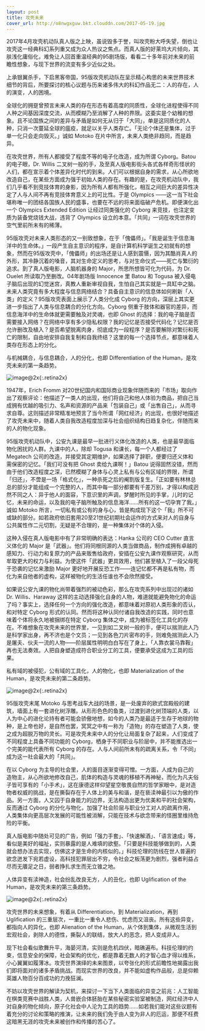 ```yaml
---
layout: post
title: 攻壳未来
cover_url: http://o8nwgxguw.bkt.clouddn.com/2017-05-19.jpg
---
```


2017年4月攻壳机动队真人版之上映，虽说毁多于誉，叫攻壳粉大呼失望，倒也让攻壳这一经典科幻系列重又成为众人热议之焦点。而真人版的好莱坞大片倾向，其肤浅化庸俗化，难免让人回首重温经典的95剧场版，看看二十多年前对未来的前瞻性想象，与现下世界的流变有多少近似之处。

上承银翼杀手，下启黑客帝国，95版攻壳机动队在呈示精心构思的未来世界技术细节的背后，所要探讨的核心议题与历来诸多伟大的科幻作品无二：人的存在，人的演变，人的困境。

全球化的拥趸曾预言未来人类的存在形态有着高度的同质性，全球化进程使得不同人种之间基因深度交流，从而模糊乃至消解了人种的界限。这委实是个幼稚的想象。且不论国族之间的差异与矛盾是如何无从归于「大同」，单是这同质化的人种，只消一次蔓延全球的瘟疫，就足以关乎人类存亡。「无论个体还是集体，过于单一化只会走向毁灭。」诚如 Motoko 在片中所言，未来人类绝非趋同，而是趋异。

在攻壳世界，所有人都接受了程度不等的电子化改造，成为所谓 Cyborg。Batou 的电子眼，Dr. Willis 二叉树一般的手，及至真人版电影街头各式各样奇形怪状的人们，都在宣示着个体差异化时代的到来。人们可以根据自身的需求，从心所欲地改造自己，在某些方面成为强于初始人类的存在。有趣的是，在攻壳机动队中，我们几乎看不到竞技体育的身影，因为所有人都有所强化，相互之间巨大的差异性决定了人与人间不再有竞技体育意义上的可比性。于是 Olympics ——这一当下社会堪称唯一的团结各国族人民的盛事，也要在不远的将来面临破产危机。即便演化出一个 Olympics Extended Edition 让经过同类强化的 Cyborg 来竞技，也注定变质为装备党烧钱大战，违背了 Olympics 设立的本意。「共同」一词在攻壳世界的空气里前所未有的稀薄。

95版攻壳对未来人类形态的又一别致想象，在于「傀儡师」。「我是诞生于信息海洋中的生命体。」一段产生自主意识的程序，是自计算机科学诞生之初就有的想象，然而在95版攻壳中，「傀儡师」的出场还是让人感到震慑，因为其酷肖真人的外形，其冷静沉着的嗓音，其对生命定义的思考，与对生命仪式——死亡与繁衍的追求。到了真人版电影，人脑机器身的 Major，所思所想皆可化为代码，为 Dr. Ouelet 所读取乃至删改。04年剧场版 Innocence 里 Batou 和 Togusa 被入侵电子脑后出现的幻觉迷宫，真教人重新审视自我，生怕自己其实就是一具缸中之脑。未来人类究竟有多大程度与信息网络结合？具备自主意识的信息体如何刷新「人类」的定义？95版攻壳表面上展示了人类分化成 Cyborg 的方向，深层上其实更进一步指出了人类与信息耦合的分化方向。Cyborg 侧重于肢体和器官的差异，而信息海洋中的生命体就更需要触及对灵魂，也即 Ghost 的选择：我的电子脑是否需要接入网络？在网络中享有多少隐私权限？我的记忆是否接受代码化？记忆是否允许删改及植入？是否希望脱离肉身，彻底成为一段程序？是否要解除对繁衍和死亡的限制，自由地安排自我复制和自我终结？这里的每一个选择节点，都意味着人类存在形态上的分化。

与机械耦合，与信息耦合，人的分化，也即 Differentiation of the Human，是攻壳未来的第一条趋势。

![image@2x](http://o8nwgxguw.bkt.clouddn.com/2017-05-19-1.jpg){:.retina2x}

1947年，Erich Fromm 对20世纪国内和国际商业现象伴随而来的「市场」取向作出了观察评论：他描述了一类人的出现，他们将自己和他人体验为商品，把自己当成拥有优越的吸引力、名声和资源的产品来「包装自己」或「出售自己」，从而寻求自尊。这则描述非常精准地预言了当今所谓「网红经济」的出现，也很好地描述了攻壳未来中，随着人类自我改造程度加深与社会组织结构日趋复杂化，伴随而来的人的物化现象。

95版攻壳机动队中，公安九课是最早一批进行义体化改造的人类，也是最早面临物化困扰的人群。九课中的人，除却 Togusa 和课长，每一个人都经过了 Megatech 公司的改造，并接受其定期维护，如果选择了辞职，便要归还义体和需保密的记忆。「我们可没有把 Ghost 卖给九课啊！」Batou 说得固然没错，然而由于他们改造程度之深，已然模糊了身体与心灵上私有与公有区域的界限，所谓「归还」，不啻是一场「格式化」，一种杀死之后的阉割版复生。「正如要有林林总总的部分才能组成一个完整的人，而其中每一部分都要有千差万别，才得以构成迥然不同之人：异于他人的面容，下意识里的声调，梦醒时所见的手掌，儿时的记忆，未来的命运，以及我的电子脑所触及的信息海洋……所有的这一切孕育了我。」诚如 Motoko 所言，一切私有或公有的身与心，皆是构成现下这个「我」所不可或缺的部分。如若政府依旧套用20至21世纪初期社会运作的方式来对人的自身与公共属性作二元切割，无疑是不合理的，是一种集体对个体的入侵。

这种入侵在真人版电影中有了非常明确的表达：Hanka 公司的 CEO Cutter 直言义体化的 Major 是「武器」。他们将同根同源的人类当做商品，制作成拥有卓越的感知力、行动力和复原力的产品来贩售给政府，安插在公安九课作观察研究，从而牟取更大的权力与利益。为使这件「武器」更具效用，他们甚至植入了一段父母死于恐袭的记忆来激励 Major 更好地开展反恐工作——连记忆都不再是私有物，而化为来自他者的虚构，这样被物化的生活任谁也不会欣然接受。

如果说公安九课的物化尚带着强烈的被动色彩，那么在攻壳系列中出现过的诸如 Dr. Willis、Haraway 这样的主动选择强化自身的人物，难道就能避免物化的命运了吗？事实上，选择任何一个方向的强化改造，都意味着对原初人类形象的否认，和对特定 Cyborg 形式的认同。然而将这种认同付诸自我改造的实践，同时也意味着个体将永久地被捆绑在特定 Cyborg 集体之中，成为被标签化工具化的存在。不难想象在攻壳未来的世界里，一见到如二叉树一般的手，便可以揣测此人乃是科学家出身，再不济也是个文员；一见到各色刀片密布的手，则难免揣测此人乃是屠夫、伙夫一流的人物——阶层属性明明白白写在了身上，「人靠衣裳马靠鞍」再也无法奏效。人把自身塑造成符合职业分工的工具，便要承受这成为工具的后果。

私有域的被侵犯，公有域的工具化，人的物化，也即 Materialization of the Human，是攻壳未来的第二条趋势。

![image@2x](http://o8nwgxguw.bkt.clouddn.com/2017-05-19-2.jpg){:.retina2x}

95版攻壳末尾 Motoko 与思考战车大战的场景，是一处废弃的欧式宫殿般的建筑，墙面上有一套进化树浮雕。从形形色色的鱼类，过渡到进化树顶端的人类，以人为中心的进化论持有者可能会骄傲地想，如今的人类乃是最适于生存于地球的物种，是上帝也好，是自然也罢，冥冥之中有一称为「造物」的存在塑造了人类，使之成为超脱万物的灵长。可是攻壳未来中人的分化让局面复杂了起来，人们变成了不同程度上具备不同功能的 Cyborg，栖身于不同职业与阶层中，并不能推选出一个完美的能代表所有 Cyborg 的存在。人与人间前所未有的疏离关系，令「不同」成为这一社会最大的「共同」。

在以 Cyborg 为主导的社会里，人的面目逐渐变得可憎。一方面，人成为自己的造物主，从心所欲地修改自己，肌体的构造与灵魂的移植不再神秘，而化为凡夫俗子皆可享有的「小手术」，这在康德这样仰望星空敬畏自然的哲学家眼中，是对造物者权威的挑战，是在撕裂存在于人体上的美与和谐，是在亵渎神最引以为傲的作品。另一方面，人又囚于自身能力的边界，无法构造出更为优美和平的社会架构，反而通过 Cyborg 的分化与物化，加强了社会阶层与职业分工对人的疏离作用，人类集体向更高层次发展的可能性被消解，只能在技术与欲念带来的怪圈里维持危险的平衡。

真人版电影中随处可见的广告，例如「强力手套」、「快速解酒」、「语言速成」等，看似是美好的福祉，实则暴露的是人难填的欲壑。「只要是科技能够做到的，人类就会想办法去实现，仿佛这才是生命的内核似的。」科技伦理的防线在世人普遍的欲念迸发下宛若虚设，高科技犯罪层出不穷，令社会之板荡更为剧烈，强者利益占尽而无餍足之日，弱者挣扎求生而无立锥之地。

人体异变有渎神造，社会纷乱改良无方，人的丑化，也即 Uglification of the Human，是攻壳未来的第三条趋势。

![image@2x](http://o8nwgxguw.bkt.clouddn.com/2017-05-19-3.jpg){:.retina2x}

攻壳世界的未来想象，有着从 Differentiation，到 Materialization，再到 Uglification 的三重层次，一重比一重令人悲伤、忧虑而又沮丧。所有这些异变，都指向人的异化，也即 Alienation of the Human，从个体到集体，从微观生活到宏观社会，剥除人的德性，撕裂人的联结，放大人的恶念，把人变成非人。

现下社会看似歌舞升平，海晏河清，实则是危机四伏，暗礁遍布。科技伦理的约束，信息安全的保障，社会架构的优化，都是靠着无数人的才智心血才得以维系，小心翼翼如履薄冰。攻壳世界演绎的未来图景，以夸张化的形式前瞻性地揭露出我们即将面对的诸多矛盾挑战。而现实世界的改良，并不能如虚构作品般，总是仰赖英雄人物百分百成功的力挽狂澜。

不妨以攻壳世界的解读为契机，来探讨一下当下人类面临的异变之前兆：人工智能在棋类竞赛中战胜人类，人兽嵌合体胚胎在某些秘密实验室被制造，网红经济中人对自身的物化倾向，原子化社会中人沦为工具的趋势……如若我们能对这些议题有着充分的讨论和策略的推演，让未来的我们免于由人变为非人的厄运，那便不枉费这暗黑无涯的攻壳未来被创作和传播的苦心了。
